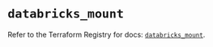 # `databricks_mount`

Refer to the Terraform Registry for docs: [`databricks_mount`](https://registry.terraform.io/providers/databricks/databricks/1.62.1/docs/resources/mount).
